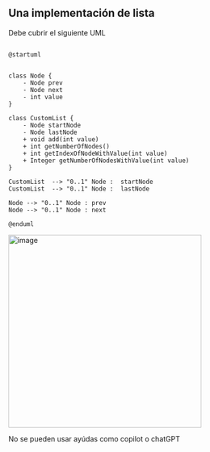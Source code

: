 ## Una implementación de lista 

Debe cubrir el siguiente UML
```plantuml

@startuml


class Node {
    - Node prev
    - Node next
    - int value
}

class CustomList {
    - Node startNode
    - Node lastNode
    + void add(int value)
    + int getNumberOfNodes()
    + int getIndexOfNodeWithValue(int value)
    + Integer getNumberOfNodesWithValue(int value)
}

CustomList  --> "0..1" Node :  startNode
CustomList  --> "0..1" Node :  lastNode

Node --> "0..1" Node : prev
Node --> "0..1" Node : next

@enduml
```
<img width="382" alt="image" src="https://github.com/user-attachments/assets/5b56ec2a-cefd-4050-9451-74e4fa4014fe">


No se pueden usar ayúdas como copilot o chatGPT
